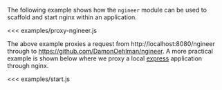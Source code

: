 The following example shows how the `ngineer` module can be used to scaffold and start nginx within an application.

<<< examples/proxy-ngineer.js

The above example proxies a request from http://localhost:8080/ngineer through to https://github.com/DamonOehlman/ngineer.  A more practical example is shown below where we proxy a local [express](https://github.com/visionmedia/express) application through nginx.

<<< examples/start.js
